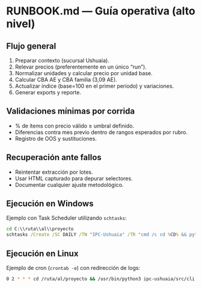 
# RUNBOOK.md — Guía operativa (alto nivel)

## Flujo general
1. Preparar contexto (sucursal Ushuaia).
2. Relevar precios (preferentemente en un único “run”).
3. Normalizar unidades y calcular precio por unidad base.
4. Calcular CBA AE y CBA familia (3,09 AE).
5. Actualizar índice (base=100 en el primer período) y variaciones.
6. Generar exports y reporte.

## Validaciones mínimas por corrida
- % de ítems con precio válido ≥ umbral definido.
- Diferencias contra mes previo dentro de rangos esperados por rubro.
- Registro de OOS y sustituciones.

## Recuperación ante fallos
- Reintentar extracción por lotes.
- Usar HTML capturado para depurar selectores.
- Documentar cualquier ajuste metodológico.

## Ejecución en Windows
Ejemplo con Task Scheduler utilizando `schtasks`:

```bat
cd C:\\ruta\\al\\proyecto
schtasks /Create /SC DAILY /TN "IPC-Ushuaia" /TR "cmd /c cd %CD% && python ipc-ushuaia\\src\\cli.py --run --export csv >> ipc-ushuaia\\logs\\scheduler.log 2>&1" /ST 02:00
```

## Ejecución en Linux
Ejemplo de cron (`crontab -e`) con redirección de logs:

```bash
0 2 * * * cd /ruta/al/proyecto && /usr/bin/python3 ipc-ushuaia/src/cli.py --run --export csv >> ipc-ushuaia/logs/cron.log 2>&1
```

